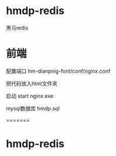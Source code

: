 # hmdp-redis

黑马redis

# 前端

配置端口 hm-dianpnig-font/conf/nginx.conf

把代码放入html文件夹

启动 start nginx.exe

mysql数据库 hmdp.sql

=======

# hmdp-redis